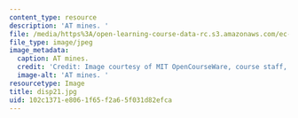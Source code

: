 ```yaml
---
content_type: resource
description: 'AT mines. '
file: /media/https%3A/open-learning-course-data-rc.s3.amazonaws.com/ec-s06-design-for-demining-spring-2007/102c1371e8061f65f2a65f031d82efca_disp21.jpg
file_type: image/jpeg
image_metadata:
  caption: AT mines.
  credit: 'Credit: Image courtesy of MIT OpenCourseWare, course staff, and students.'
  image-alt: 'AT mines. '
resourcetype: Image
title: disp21.jpg
uid: 102c1371-e806-1f65-f2a6-5f031d82efca
---
```

